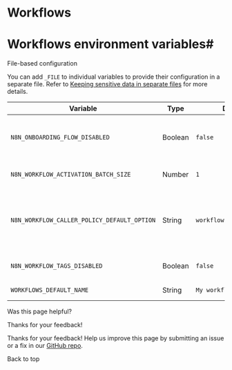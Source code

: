# Workflows

[ ](https://github.com/n8n-io/n8n-docs/edit/main/docs/hosting/configuration/environment-variables/workflows.md "Edit this page")

# Workflows environment variables#

File-based configuration

You can add `_FILE` to individual variables to provide their configuration in a separate file. Refer to [Keeping sensitive data in separate files](../../configuration-methods/#keeping-sensitive-data-in-separate-files) for more details.

Variable | Type | Default | Description  
---|---|---|---  
`N8N_ONBOARDING_FLOW_DISABLED` | Boolean | `false` | Whether to disable onboarding tips when creating a new workflow (true) or not (false).  
`N8N_WORKFLOW_ACTIVATION_BATCH_SIZE` | Number | `1` | How many workflows to activate simultaneously during startup.  
`N8N_WORKFLOW_CALLER_POLICY_DEFAULT_OPTION` | String | `workflowsFromSameOwner` | Which workflows can call a workflow. Options are: `any`, `none`, `workflowsFromAList`, `workflowsFromSameOwner`. This feature requires [Workflow sharing](../../../../workflows/sharing/).  
`N8N_WORKFLOW_TAGS_DISABLED` | Boolean | `false` | Whether to disable workflow tags (true) or enable tags (false).  
`WORKFLOWS_DEFAULT_NAME` | String | `My workflow` | The default name used for new workflows.  
  
Was this page helpful? 

Thanks for your feedback! 

Thanks for your feedback! Help us improve this page by submitting an issue or a fix in our [GitHub repo](https://github.com/n8n-io/n8n-docs). 

Back to top 
